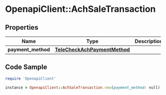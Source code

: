 # OpenapiClient::AchSaleTransaction

## Properties

Name | Type | Description | Notes
------------ | ------------- | ------------- | -------------
**payment_method** | [**TeleCheckAchPaymentMethod**](TeleCheckAchPaymentMethod.md) |  | 

## Code Sample

```ruby
require 'OpenapiClient'

instance = OpenapiClient::AchSaleTransaction.new(payment_method: null)
```


